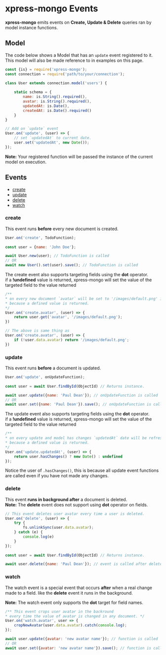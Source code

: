 # xpress-mongo Events
**xpress-mongo** emits events on **Create, Update & Delete** queries ran by model instance functions.

## Model
The code below shows a Model that has an `update` event registered to it. <br/>
This model will also be made reference to in examples on this page.
```javascript
const {is} = require('xpress-mongo');
const connection = require('path/to/your/connection');

class User extends connection.model('users') {
    
    static schema = {
        name: is.String().required(),
        avatar: is.String().required(),
        updatedAt: is.Date(),
        createdAt: is.Date().required()
    }    
}

// Add on `update` event
User.on('update', (user) => {
    // set `updatedAt` to current date.
    user.set('updatedAt', new Date());
});
```

**Note:** Your registered function will be passed the instance of the current model on execution.

## Events
- [create](#create)
- [update](#update)
- [delete](#delete)
- [watch](#watch)

### create
This event runs **before** every new document is created.
```javascript
User.on('create', TodoFunction);
 
const user = {name: 'John Doe'};

await User.new(user); // TodoFunction is called
// OR
await new User().set(user).save(); // TodoFunction is called
```

The create event also supports targeting fields using the **dot** operator. <br/>
if a **!undefined** value is returned, xpress-mongo will set the value of the targeted field to the value returned
```javascript
/** 
* on every new document `avatar` will be set to '/images/default.png' if undefined.
* because a defined value is returned.
*/
User.on('create.avatar', (user) => {
    return user.get('avatar', '/images/default.png');
})

// The above is same thing as
User.on('create.avatar', (user) => {
    if (!user.data.avatar) return '/images/default.png';
})
```

### update
This event runs **before** a document is updated.
```javascript
User.on('update', onUpdateFunction);
 
const user = await User.findById(ObjectId) // Returns instance.

await user.update({name: 'Paul Dean'}); // onUpdateFunction is called
// OR
await user.set({name: 'Paul Dean'}).save(); // onUpdateFunction is called
```
The update event also supports targeting fields using the **dot** operator. <br/>
if a **!undefined** value is returned, xpress-mongo will set the value of the targeted field to the value returned
```javascript
/** 
* on every update and model has changes `updatedAt` date will be refreshed.
* because a defined value is returned.
*/
User.on('update.updatedAt', (user) => {
    return user.hasChanges() ? new Date() : undefined
});
```
Notice the user of `.hasChanges()`, this is because all update event functions are called even if you have not made any changes.
### delete
This event **runs in background after** a document is deleted. <br/>
**Note:** The **delete** event does not support using **dot** operator on fields.
```javascript
// This event deletes user avatar every time a user is deleted.
User.on('delete', (user) => {
    try {
        fs.unlinkSync(user.data.avatar);
    } catch (e) {
        console.log(e)
    }
});
 
const user = await User.findById(ObjectId) // Returns instance.

await user.delete({name: 'Paul Dean'}); // event is called after delete
```
### watch
The watch event is a special event that occurs **after** when a real change made to a field. like the **delete** event it runs in the background.

**Note:** The watch event only supports the **dot** target for field names.
```javascript
/** This event crops user avatar in the backround
* every time the value of avatar is changed in any document. */
User.on('watch.avatar', user => {
    cropNewAvatar(user.data.avatar).catch(console.log);
});

await user.update({avatar: 'new avatar name'}); // function is called
// OR
await user.set({avatar: 'new avatar name'}).save(); // function is called
```


